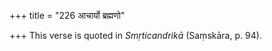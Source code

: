 +++
title = "226 आचार्यो ब्रह्मणो"

+++
This verse is quoted in *Smṛticandrikā* (Saṃskāra, p. 94).




